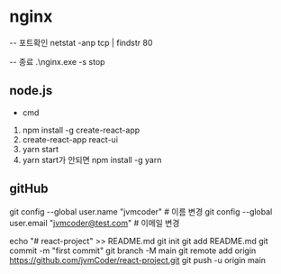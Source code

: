 # nginx
-- 포트확인
netstat -anp tcp | findstr 80

-- 종료
.\nginx.exe -s stop


## node.js
- cmd
1. npm install -g create-react-app
2. create-react-app react-ui
3. yarn start
4. yarn start가 안되면 npm install -g yarn


## gitHub
git config --global user.name	"jvmcoder"	# 이름 변경
git config --global user.email	"jvmcoder@test.com"	# 이메일 변경

echo "# react-project" >> README.md
git init
git add README.md
git commit -m "first commit"
git branch -M main
git remote add origin https://github.com/jvmCoder/react-project.git
git push -u origin main